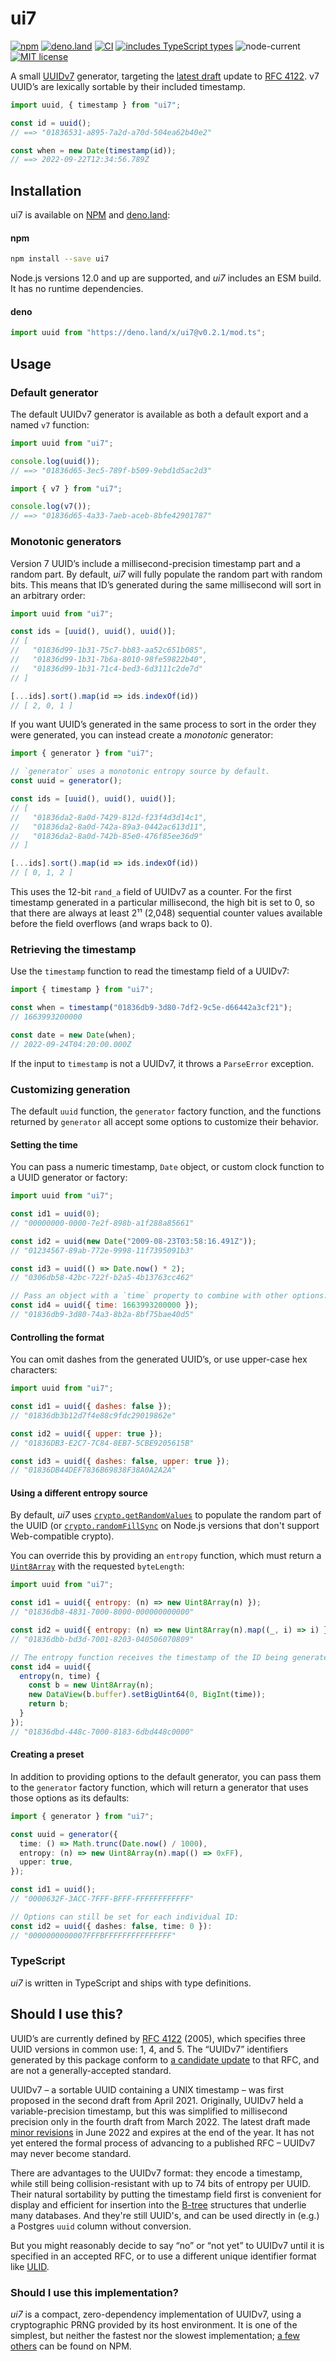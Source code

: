 ui7
===

[![npm](https://img.shields.io/npm/v/ui7?color=gray&label=%20&logo=npm)][npm]
[![deno.land](https://img.shields.io/github/v/tag/silverlyra/ui7?color=gray&label=%20&logo=deno&sort=semver)][deno]
[![CI](https://img.shields.io/github/actions/workflow/status/status/silverlyra/ui7/ci.yml?branch=main&label=%20&logo=github)][build]
[![includes TypeScript types](https://img.shields.io/npm/types/ui7?color=333&label=%20&logo=typescript&logoColor=58baee)][typescript]
![node-current](https://img.shields.io/node/v/ui7?color=444&label=%20&logo=node.js)
[![MIT license](https://img.shields.io/npm/l/ui7?color=3ae)][license]

[npm]: https://www.npmjs.com/package/ui7
[deno]: https://deno.land/x/ui7
[build]: https://github.com/silverlyra/ui7/actions/workflows/ci.yml?query=branch%3Amain
[typescript]: https://deno.land/x/ui7/mod.ts
[license]: ./LICENSE

A small [UUIDv7][] generator, targeting the [latest draft][] update to [RFC 4122][]. v7 UUID’s are lexically sortable by their included timestamp.

[UUIDV7]: https://www.ietf.org/archive/id/draft-peabody-dispatch-new-uuid-format-04.html#name-uuid-version-7
[latest draft]: https://www.ietf.org/archive/id/draft-peabody-dispatch-new-uuid-format-04.html
[RFC 4122]: https://datatracker.ietf.org/doc/html/rfc4122

```js
import uuid, { timestamp } from "ui7";

const id = uuid();
// ==> "01836531-a895-7a2d-a70d-504ea62b40e2"

const when = new Date(timestamp(id));
// ==> 2022-09-22T12:34:56.789Z
```

## Installation

ui7 is available on [NPM][npm] and [deno.land][deno]:

#### npm

```sh
npm install --save ui7
```

Node.js versions 12.0 and up are supported, and _ui7_ includes an ESM build. It has no runtime dependencies.

#### deno

```ts
import uuid from "https://deno.land/x/ui7@v0.2.1/mod.ts";
```

## Usage


### Default generator

The default UUIDv7 generator is available as both a default export and a named `v7` function:

```js
import uuid from "ui7";

console.log(uuid());
// ==> "01836d65-3ec5-789f-b509-9ebd1d5ac2d3"
```

```js
import { v7 } from "ui7";

console.log(v7());
// ==> "01836d65-4a33-7aeb-aceb-8bfe42901787"
```

### Monotonic generators

Version 7 UUID’s include a millisecond-precision timestamp part and a random part. By default, _ui7_ will fully populate the random part with random bits. This means that ID’s generated during the same millisecond will sort in an arbitrary order:

```js
import uuid from "ui7";

const ids = [uuid(), uuid(), uuid()];
// [
//   "01836d99-1b31-75c7-bb83-aa52c651b085",
//   "01836d99-1b31-7b6a-8010-98fe59822b40",
//   "01836d99-1b31-71c4-bed3-6d3111c2de7d"
// ]

[...ids].sort().map(id => ids.indexOf(id))
// [ 2, 0, 1 ]
```

If you want UUID’s generated in the same process to sort in the order they were generated, you can instead create a _monotonic_ generator:

```js
import { generator } from "ui7";

// `generator` uses a monotonic entropy source by default.
const uuid = generator();

const ids = [uuid(), uuid(), uuid()];
// [
//   "01836da2-8a0d-7429-812d-f23f4d3d14c1",
//   "01836da2-8a0d-742a-89a3-0442ac613d11",
//   "01836da2-8a0d-742b-85e0-476f85ee36d9"
// ]

[...ids].sort().map(id => ids.indexOf(id))
// [ 0, 1, 2 ]
```

This uses the 12-bit `rand_a` field of UUIDv7 as a counter. For the first timestamp generated in a particular millisecond, the high bit is set to 0, so that there are always at least 2¹¹ (2,048) sequential counter values available before the field overflows (and wraps back to 0).

### Retrieving the timestamp

Use the `timestamp` function to read the timestamp field of a UUIDv7:

```js
import { timestamp } from "ui7";

const when = timestamp("01836db9-3d80-7df2-9c5e-d66442a3cf21");
// 1663993200000

const date = new Date(when);
// 2022-09-24T04:20:00.000Z
```

If the input to `timestamp` is not a UUIDv7, it throws a `ParseError` exception.

### Customizing generation

The default `uuid` function, the `generator` factory function, and the functions returned by `generator` all accept some options to customize their behavior.

#### Setting the time

You can pass a numeric timestamp, `Date` object, or custom clock function to a UUID generator or factory:

```js
import uuid from "ui7";

const id1 = uuid(0);
// "00000000-0000-7e2f-898b-a1f288a85661"

const id2 = uuid(new Date("2009-08-23T03:58:16.491Z"));
// "01234567-89ab-772e-9998-11f7395091b3"

const id3 = uuid(() => Date.now() * 2);
// "0306db58-42bc-722f-b2a5-4b13763cc462"

// Pass an object with a `time` property to combine with other options:
const id4 = uuid({ time: 1663993200000 });
// "01836db9-3d80-74a3-8b2a-8bf75bae40d5"
```

#### Controlling the format

You can omit dashes from the generated UUID’s, or use upper-case hex characters:

```js
import uuid from "ui7";

const id1 = uuid({ dashes: false });
// "01836db3b12d7f4e88c9fdc29019862e"

const id2 = uuid({ upper: true });
// "01836DB3-E2C7-7C84-8EB7-5CBE9205615B"

const id3 = uuid({ dashes: false, upper: true });
// "01836DB44DEF7836B69838F38A0A2A2A"
```

#### Using a different entropy source

By default, _ui7_ uses [`crypto.getRandomValues`][webcrypto] to populate the random part of the UUID (or [`crypto.randomFillSync`][fillsync] on Node.js versions that don't support Web-compatible crypto).

You can override this by providing an `entropy` function, which must return a [`Uint8Array`][u8a] with the requested `byteLength`:

```js
import uuid from "ui7";

const id1 = uuid({ entropy: (n) => new Uint8Array(n) });
// "01836db8-4831-7000-8000-000000000000"

const id2 = uuid({ entropy: (n) => new Uint8Array(n).map((_, i) => i) })
// "01836dbb-bd3d-7001-8203-040506070809"

// The entropy function receives the timestamp of the ID being generated:
const id4 = uuid({
  entropy(n, time) {
    const b = new Uint8Array(n);
    new DataView(b.buffer).setBigUint64(0, BigInt(time));
    return b;
  }
});
// "01836dbd-448c-7000-8183-6dbd448c0000"
```

[webcrypto]: https://developer.mozilla.org/en-US/docs/Web/API/Crypto/getRandomValues
[fillsync]: https://nodejs.org/api/crypto.html#cryptorandomfillsyncbuffer-offset-size
[u8a]: https://developer.mozilla.org/en-US/docs/Web/JavaScript/Reference/Global_Objects/Uint8Array

#### Creating a preset

In addition to providing options to the default generator, you can pass them to the `generator` factory function, which will return a generator that uses those options as its defaults:

```ts
import { generator } from "ui7";

const uuid = generator({
  time: () => Math.trunc(Date.now() / 1000),
  entropy: (n) => new Uint8Array(n).map(() => 0xFF),
  upper: true,
});

const id1 = uuid();
// "0000632F-3ACC-7FFF-BFFF-FFFFFFFFFFFF"

// Options can still be set for each individual ID:
const id2 = uuid({ dashes: false, time: 0 }):
// "0000000000007FFFBFFFFFFFFFFFFFFF"

```

### TypeScript

_ui7_ is written in TypeScript and ships with type definitions.

## Should I use this?

UUID’s are currently defined by [RFC 4122][] (2005), which specifies three UUID versions in common use: 1, 4, and 5. The “UUIDv7” identifiers generated by this package conform to [a candidate update][ietf tracker] to that RFC, and are not a generally-accepted standard.

UUIDv7 – a sortable UUID containing a UNIX timestamp – was first proposed in the second draft from April 2021. Originally, UUIDv7 held a variable-precision timestamp, but this was simplified to millisecond precision only in the fourth draft from March 2022. The latest draft made [minor revisions][dcl] in June 2022 and expires at the end of the year. It has not yet entered the formal process of advancing to a published RFC – UUIDv7 may never become standard.

There are advantages to the UUIDv7 format: they encode a timestamp, while still being collision-resistant with up to 74 bits of entropy per UUID. Their natural sortability by putting the timestamp field first is convenient for display and efficient for insertion into the [B-tree][] structures that underlie many databases. And they're still UUID's, and can be used directly in (e.g.) a Postgres `uuid` column without conversion.

But you might reasonably decide to say “no” or “not yet” to UUIDv7 until it is specified in an accepted RFC, or to use a different unique identifier format like [ULID][].

### Should I use this implementation?

_ui7_ is a compact, zero-dependency implementation of UUIDv7, using a cryptographic PRNG provided by its host environment. It is one of the simplest, but neither the fastest nor the slowest implementation; [a few others][others] can be found on NPM.

[ietf tracker]: https://datatracker.ietf.org/doc/draft-peabody-dispatch-new-uuid-format/
[dcl]: https://www.ietf.org/archive/id/draft-peabody-dispatch-new-uuid-format-04.html#section-3.1-2
[B-tree]: https://www.cs.cornell.edu/courses/cs3110/2012sp/recitations/rec25-B-trees/rec25.html
[ULID]: https://github.com/ulid/spec#readme
[others]: https://www.npmjs.com/search?q=uuidv7
